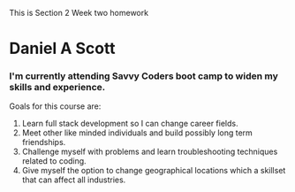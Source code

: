 This is Section 2 Week two homework

# Daniel A Scott

### I'm currently attending Savvy Coders boot camp to widen my skills and experience. 

Goals for this course are:
1. Learn full stack development so I can change career fields.
1. Meet other like minded individuals and build possibly long term friendships.
1. Challenge myself with problems and learn troubleshooting techniques related to coding. 
1. Give myself the option to change geographical locations which a skillset that can affect all industries. 